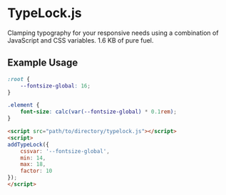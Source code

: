 # TypeLock.js

Clamping typography for your responsive needs using a combination of JavaScript and CSS variables. 1.6 KB of pure fuel.

## Example Usage

```css
:root {
	--fontsize-global: 16;
}

.element {
	font-size: calc(var(--fontsize-global) * 0.1rem);
}
```

```html
<script src="path/to/directory/typelock.js"></script>
<script>
addTypeLock({
	cssvar: '--fontsize-global',
	min: 14,
	max: 18,
	factor: 10
});
</script>
```
